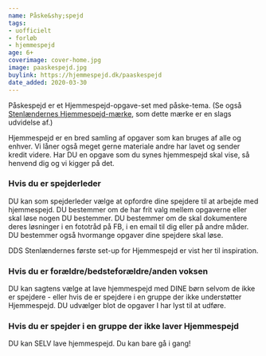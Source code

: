 ```yaml
---
name: Påske&shy;spejd
tags:
- uofficielt
- forløb
- hjemmespejd
age: 6+
coverimage: cover-home.jpg
image: paaskespejd.jpg
buylink: https://hjemmespejd.dk/paaskespejd
date_added: 2020-03-30
---
```

Påskespejd er et Hjemmespejd-opgave-set med påske-tema. (Se også [Stenlændernes Hjemmespejd-mærke](/m/stenlaendernes-hjemmespejd), som dette mærke er en slags udvidelse af.)

Hjemmespejd er en bred samling af opgaver som kan bruges af alle og enhver. Vi låner også meget gerne materiale andre har lavet og sender kredit videre. Har DU en opgave som du synes hjemmespejd skal vise, så henvend dig og vi kigger på det.

### Hvis du er spejderleder

DU kan som spejderleder vælge at opfordre dine spejdere til at arbejde med hjemmespejd. DU bestemmer om de har frit valg mellem opgaverne eller skal løse nogen DU bestemmer. DU bestemmer om de skal dokumentere deres løsninger i en fototråd på FB, i en email til dig eller på andre måder. DU bestemmer også hvormange opgaver dine spejdere skal løse.

DDS Stenlændernes første set-up for Hjemmespejd er vist her til inspiration.

### Hvis du er forældre/bedsteforældre/anden voksen

DU kan sagtens vælge at lave hjemmespejd med DINE børn selvom de ikke er spejdere - eller hvis de er spejdere i en gruppe der ikke understøtter Hjemmespejd. DU udvælger blot de opgaver I har lyst til at udføre.

### Hvis du er spejder i en gruppe der ikke laver Hjemmespejd

DU kan SELV lave hjemmespejd. Du kan bare gå i gang!
